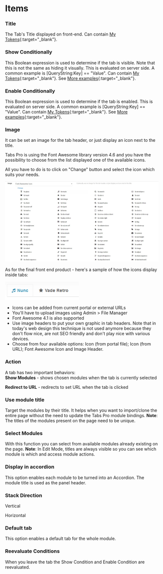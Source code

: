 # Items

### Title

The Tab's Title displayed on front-end. Can contain [My Tokens](//www.dnnsharp.com/dnn/modules/my-custom-tokens){:target="_blank"}.

### Show Conditionally

This Boolean expression is used to determine if the tab is visible. Note that this is not the same as hiding it visually. This is evaluated on server side. A common example is \[QueryString:Key\] == "Value". Can contain [My Tokens](//www.dnnsharp.com/dnn/modules/my-custom-tokens){:target="_blank"}. See [More examples](//action-form.dnnsharp.com/conditions){:target="_blank"}.

### Enable Conditionally

This Boolean expression is used to determine if the tab is enabled. This is evaluated on server side. A common example is \[QueryString:Key\] == "Value". Can contain [My Tokens](//www.dnnsharp.com/dnn/modules/my-custom-tokens){:target="_blank"}. See [More examples](//action-form.dnnsharp.com/conditions){:target="_blank"}.

### Image 

It can be set an image for the tab header, or just display an icon next to the title.

Tabs Pro is using the Font Awesome library version 4.6 and you have the possibility to choose from the list displayed one of the available icons.

All you have to do is to click on "Change" button and select the icon which suits your needs.

![](/tabs-pro/assets/font.awesome.jpg)

As for the final front end product - here's a sample of how the icons display inside tabs:

![](/tabs-pro/assets/img.jpg)

* Icons can be added from current portal or external URLs
* You'll have to upload images using Admin &gt; File Manager
* Font Awesome 4.1 is also supported
* Use image headers to put your own graphic in tab headers. Note that in today's web design this technique is not used anymore because they don't flow nice, are not SEO friendly and don't play nice with various devices.
* Choose from four available options: Icon \(from portal file\); Icon \(from URL\); Font Awesome Icon and  Image Header.

### Action

A tab has two important behaviors:   
**Show Modules** - shows chosen modules when the tab is currently selected

**Redirect to URL** - redirects to set URL when the tab is clicked

### Use module title

Target the modules by their title. It helps when you want to import/clone the entire page without the need to update the Tabs Pro module bindings.
**Note**: The titles of the modules present on the page need to be unique.

### Select Modules

With this function you can select from available modules already existing on the page.
**Note**: In Edit Mode, titles are always visible so you can see which module is which and access module actions.

### Display in accordion

This option enables each module to be turned into an Accordion. The module title is used as the panel header.

### Stack Direction

Vertical

Horizontal

### Default tab

This option enables a default tab for the whole module.

### Reevaluate Conditions

When you leave the tab the Show Condition and Enable Condition are reevaluated.